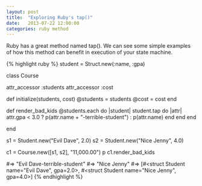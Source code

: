 ```yaml
---
layout: post
title:  "Exploring Ruby's tap()"
date:   2013-07-22 12:00:00
categories: ruby method
---
```


Ruby has a great method named tap(). We can see some simple examples of how this method can benefit in execution of your state machine. 

{% highlight ruby %}
student = Struct.new(:name, :gpa)

class Course

  attr_accessor :students
  attr_accessor :cost

  def initialize(students, cost)
    @students = students
    @cost     = cost
  end 

  def render_bad_kids
    @students.each do |student| 
      student.tap do |attr| 
        attr.gpa < 3.0 ? p(attr.name + "-terrible-student") : p(attr.name)
      end 
    end 
  end 

end

s1 = Student.new("Evil Dave", 2.0)
s2 = Student.new("Nice Jenny", 4.0)

c1 = Course.new([s1, s2], "11,000.00")
p c1.render_bad_kids

#=> "Evil Dave-terrible-student"
#=> "Nice Jenny"
#=> [#<struct Student name="Evil Dave", gpa=2.0>, #<struct Student name="Nice Jenny", gpa=4.0>]
{% endhighlight %}


[bweikulrich-gh]: https://github.com/bweikulrich/bweikulrich
[bweikulrich]:    http://brettu.com
